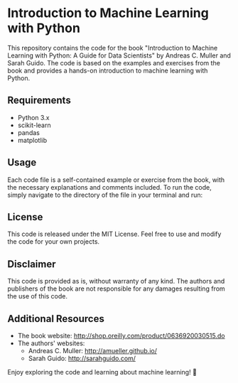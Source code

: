 # Introduction to Machine Learning with Python

This repository contains the code for the book "Introduction to Machine Learning with Python: A Guide for Data Scientists" by Andreas C. Muller and Sarah Guido. The code is based on the examples and exercises from the book and provides a hands-on introduction to machine learning with Python.

## Requirements

- Python 3.x
- scikit-learn
- pandas
- matplotlib

## Usage

Each code file is a self-contained example or exercise from the book, with the necessary explanations and comments included. To run the code, simply navigate to the directory of the file in your terminal and run:


## License

This code is released under the MIT License. Feel free to use and modify the code for your own projects.

## Disclaimer

This code is provided as is, without warranty of any kind. The authors and publishers of the book are not responsible for any damages resulting from the use of this code.

## Additional Resources

- The book website: <http://shop.oreilly.com/product/0636920030515.do>
- The authors' websites:
  - Andreas C. Muller: <http://amueller.github.io/>
  - Sarah Guido: <http://sarahguido.com/>

Enjoy exploring the code and learning about machine learning! 🚀

